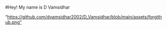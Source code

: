 #Hey! My name is D Vamsidhar

“https://github.com/dvamsidhar2002/D_Vamsidhar/blob/main/assets/forgithub.png”
